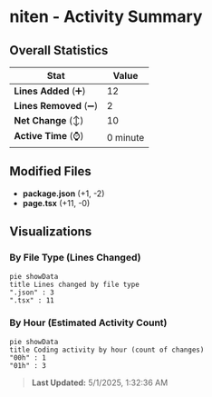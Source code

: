 # niten - Activity Summary 

## Overall Statistics

| Stat                   | Value                                                             |
| ---------------------- | ----------------------------------------------------------------- |
| **Lines Added** (➕)   | 12                                          |
| **Lines Removed** (➖) | 2                                        |
| **Net Change** (↕)    | 10                |
| **Active Time** (⌚)   | 0 minute |


## Modified Files
- **package.json** (+1, -2)
- **page.tsx** (+11, -0)

## Visualizations

### By File Type (Lines Changed)

```mermaid
pie showData
title Lines changed by file type
".json" : 3
".tsx" : 11
```

### By Hour (Estimated Activity Count)

```mermaid
pie showData
title Coding activity by hour (count of changes)
"00h" : 1
"01h" : 3
```


> **Last Updated:** 5/1/2025, 1:32:36 AM